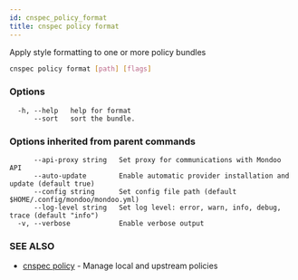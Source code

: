 ```yaml
---
id: cnspec_policy_format
title: cnspec policy format
---
```


Apply style formatting to one or more policy bundles

```bash
cnspec policy format [path] [flags]
```

### Options

```
  -h, --help   help for format
      --sort   sort the bundle.
```

### Options inherited from parent commands

```
      --api-proxy string   Set proxy for communications with Mondoo API
      --auto-update        Enable automatic provider installation and update (default true)
      --config string      Set config file path (default $HOME/.config/mondoo/mondoo.yml)
      --log-level string   Set log level: error, warn, info, debug, trace (default "info")
  -v, --verbose            Enable verbose output
```

### SEE ALSO

- [cnspec policy](cnspec_policy.md) - Manage local and upstream policies
